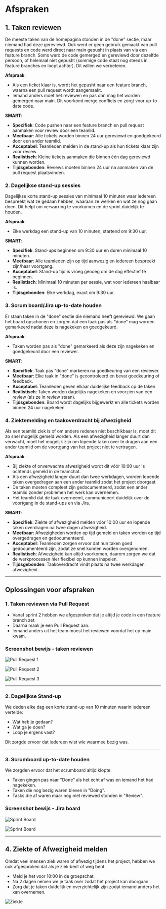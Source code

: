 # Afspraken

## 1. Taken reviewen

De meeste taken van de homepagina stonden in de "done" sectie, maar niemand had deze gereviewd. Ook werd er geen gebruik gemaakt van pull requests en code werd direct naar main gepusht in plaats van via een feature branch. Soms werd de code gemerged en gereviewd door dezelfde persoon, of helemaal niet gepusht (sommige code staat nog steeds in feature branches en loopt achter). Dit willen we verbeteren.

**Afspraak**:

- Als een ticket klaar is, wordt het gepusht naar een feature branch, waarna een pull request wordt aangemaakt.
- Iemand anders moet het reviewen en pas dan mag het worden gemerged naar main. Dit voorkomt merge conflicts en zorgt voor up-to-date code.

**SMART**:

- **Specifiek**: Code pushen naar een feature branch en pull request aanmaken voor review door een teamlid.
- **Meetbaar**: Alle tickets worden binnen 24 uur gereviewd en goedgekeurd door een ander teamlid.
- **Acceptabel**: Teamleden melden in de stand-up als hun tickets klaar zijn voor review.
- **Realistisch**: Kleine tickets aanmaken die binnen één dag gereviewd kunnen worden.
- **Tijdsgebonden**: Reviews moeten binnen 24 uur na aanmaken van de pull request plaatsvinden.

### 2. Dagelijkse stand-up sessies

Dagelijkse korte stand-up sessies van minimaal 10 minuten waar iedereen bespreekt wat ze gedaan hebben, waaraan ze werken en wat ze nog gaan doen. Dit helpt om verwarring te voorkomen en de sprint duidelijk te houden.

**Afspraak**:

- Elke werkdag een stand-up van 10 minuten, startend om 9:30 uur.

**SMART**:

- **Specifiek**: Stand-ups beginnen om 9:30 uur en duren minimaal 10 minuten.
- **Meetbaar**: Alle teamleden zijn op tijd aanwezig en iedereen bespreekt zijn/haar voortgang.
- **Acceptabel**: Stand-up tijd is vroeg genoeg om de dag effectief te beginnen.
- **Realistisch**: Minimaal 10 minuten per sessie, wat voor iedereen haalbaar is.
- **Tijdsgebonden**: Elke werkdag, exact om 9:30 uur.

### 3. Scrum board/Jira up-to-date houden

Er staan taken in de "done" sectie die niemand heeft gereviewd. We gaan het board opschonen en zorgen dat een taak pas als "done" mag worden gemarkeerd nadat deze is nagekeken en goedgekeurd.

**Afspraak**:

- Taken worden pas als "done" gemarkeerd als deze zijn nagekeken en goedgekeurd door een reviewer.

**SMART**:

- **Specifiek**: Taak pas "done" markeren na goedkeuring van een reviewer.
- **Meetbaar**: Elke taak in "done" is gecontroleerd en bevat goedkeuring of feedback.
- **Acceptabel**: Teamleden geven elkaar duidelijke feedback op de taken.
- **Realistisch**: Taken worden dagelijks nagekeken en voorzien van een review (als ze in review staan).
- **Tijdsgebonden**: Board wordt dagelijks bijgewerkt en alle tickets worden binnen 24 uur nagekeken.

### 4. Ziektemelding en taakoverdracht bij afwezigheid

Als een teamlid ziek is of om andere redenen niet beschikbaar is, moet dit zo snel mogelijk gemeld worden. Als een afwezigheid langer duurt dan verwacht, moet het mogelijk zijn om lopende taken over te dragen aan een ander teamlid om de voortgang van het project niet te vertragen.

**Afspraak**:

- Bij ziekte of onverwachte afwezigheid wordt dit vóór 10:00 uur 's ochtends gemeld in de teamchat.
- Als een afwezigheid langer duurt dan twee werkdagen, worden lopende taken overgedragen aan een ander teamlid zodat het project doorgaat.
- De taken moeten compleet zijn gedocumenteerd, zodat een ander teamlid zonder problemen het werk kan overnemen.
- Het teamlid dat de taak overneemt, communiceert duidelijk over de voortgang in de stand-ups en via Jira.

**SMART**:

- **Specifiek**: Ziekte of afwezigheid melden vóór 10:00 uur en lopende taken overdragen na twee dagen afwezigheid.
- **Meetbaar**: Afwezigheden worden op tijd gemeld en taken worden op tijd overgedragen en gedocumenteerd.
- **Acceptabel**: Teamleden zorgen ervoor dat hun taken goed gedocumenteerd zijn, zodat ze snel kunnen worden overgenomen.
- **Realistisch**: Afwezigheid kan altijd voorkomen, daarom zorgen we dat de werkprocessen hier flexibel op kunnen inspelen.
- **Tijdsgebonden**: Taakoverdracht vindt plaats na twee werkdagen afwezigheid.

---

## Oplossingen voor afspraken

### 1. Taken reviewen via Pull Request

- Vanaf sprint 2 hebben we afgesproken dat je altijd je code in een feature branch zet.
- Daarna maak je een Pull Request aan.
- Iemand anders uit het team moest het reviewen voordat het op main kwam.

### Screenshot bewijs - taken reviewen

![Pull Request 1](/bewijs-material-opdrachten/Opdracht-3/Criterium-2/pull%20request/Review-1.png)

![Pull Request 2](/bewijs-material-opdrachten/Opdracht-3/Criterium-2/pull%20request/Review-2.png)

![Pull Request 3](/bewijs-material-opdrachten/Opdracht-3/Criterium-2/pull%20request/Review-3.png)

---

### 2. Dagelijkse Stand-up

We deden elke dag een korte stand-up van 10 minuten waarin iedereen vertelde:

- Wat heb je gedaan?
- Wat ga je doen?
- Loop je ergens vast?

Dit zorgde ervoor dat iedereen wist wie waarmee bezig was.

---

### 3. Scrumboard up-to-date houden

We zorgden ervoor dat het scrumboard altijd klopte:

- Taken gingen pas naar "Done" als het echt af was en iemand het had nagekeken.
- Taken die nog bezig waren bleven in "Doing".
- Tasks die af waren maar nog niet reviewed stonden in "Review".

### Screenshot bewijs - Jira board

![Sprint Board](/bewijs-material-opdrachten/Opdracht-1/Criterium-2/Scrumboard/sprint-3-finished-board-1.png)

![Sprint Board](/bewijs-material-opdrachten/Opdracht-1/Criterium-2/Scrumboard/sprint-3-finished-board-2.png)

---

## 4. Ziekte of Afwezigheid melden

Omdat veel mensen ziek waren of afwezig tijdens het project, hebben we ook afgesproken dat als je ziek bent of weg bent:

- Meld je het voor 10:00 in de groepschat.
- Na 2 dagen nemen we je taak over zodat het project kan doorgaan.
- Zorg dat je taken duidelijk en overzichtelijk zijn zodat iemand anders het kan overnemen.

![Ziekte](/bewijs-material-opdrachten/Opdracht-3/Criterium-2/pull%20request/ziek.png)
